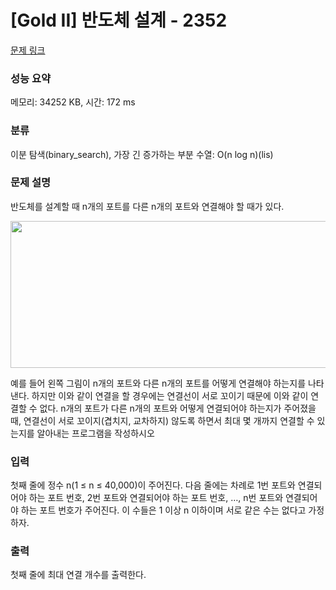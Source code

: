 # [Gold II] 반도체 설계 - 2352 

[문제 링크](https://www.acmicpc.net/problem/2352) 

### 성능 요약

메모리: 34252 KB, 시간: 172 ms

### 분류

이분 탐색(binary_search), 가장 긴 증가하는 부분 수열: O(n log n)(lis)

### 문제 설명

<p>반도체를 설계할 때 n개의 포트를 다른 n개의 포트와 연결해야 할 때가 있다.</p>

<p style="text-align: center;"><img alt="" src="https://www.acmicpc.net/JudgeOnline/upload/201103/chip.png" style="height:235px; width:567px"></p>

<p>예를 들어 왼쪽 그림이 n개의 포트와 다른 n개의 포트를 어떻게 연결해야 하는지를 나타낸다. 하지만 이와 같이 연결을 할 경우에는 연결선이 서로 꼬이기 때문에 이와 같이 연결할 수 없다. n개의 포트가 다른 n개의 포트와 어떻게 연결되어야 하는지가 주어졌을 때, 연결선이 서로 꼬이지(겹치지, 교차하지) 않도록 하면서 최대 몇 개까지 연결할 수 있는지를 알아내는 프로그램을 작성하시오</p>

### 입력 

 <p>첫째 줄에 정수 n(1 ≤ n ≤ 40,000)이 주어진다. 다음 줄에는 차례로 1번 포트와 연결되어야 하는 포트 번호, 2번 포트와 연결되어야 하는 포트 번호, …, n번 포트와 연결되어야 하는 포트 번호가 주어진다. 이 수들은 1 이상 n 이하이며 서로 같은 수는 없다고 가정하자.</p>

### 출력 

 <p>첫째 줄에 최대 연결 개수를 출력한다.</p>

